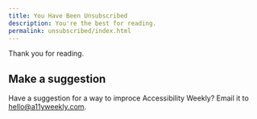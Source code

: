 ```yaml
---
title: You Have Been Unsubscribed
description: You're the best for reading.
permalink: unsubscribed/index.html
---
```


Thank you for reading.

## Make a suggestion

Have a suggestion for a way to improce Accessibility Weekly? Email it to <hello@a11yweekly.com>.